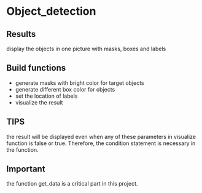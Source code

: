 # Object_detection

## Results
display the objects in one picture with masks, boxes and labels 

## Build functions
* generate masks with bright color for target objects
* generate different box color for objects
* set the location of labels 
* visualize the result 

## TIPS
the result will be displayed even when any of these parameters in visualize function is false or true. Therefore, the condition statement is necessary in the function.

## Important
the function get_data is a critical part in this project.